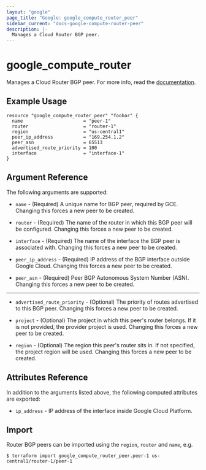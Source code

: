 ```yaml
---
layout: "google"
page_title: "Google: google_compute_router_peer"
sidebar_current: "docs-google-compute-router-peer"
description: |-
  Manages a Cloud Router BGP peer.
---
```


# google\_compute\_router

Manages a Cloud Router BGP peer. For more info, read the
[documentation](https://cloud.google.com/compute/docs/cloudrouter).

## Example Usage

```hcl
resource "google_compute_router_peer" "foobar" {
  name                      = "peer-1"
  router                    = "router-1"
  region                    = "us-central1"
  peer_ip_address           = "169.254.1.2"
  peer_asn                  = 65513
  advertised_route_priority = 100
  interface                 = "interface-1"
}
```

## Argument Reference

The following arguments are supported:

* `name` - (Required) A unique name for BGP peer, required by GCE. Changing
    this forces a new peer to be created.

* `router` - (Required) The name of the router in which this BGP peer will be configured.
    Changing this forces a new peer to be created.

* `interface` - (Required) The name of the interface the BGP peer is associated with.
    Changing this forces a new peer to be created.

* `peer_ip_address` - (Required) IP address of the BGP interface outside Google Cloud.
    Changing this forces a new peer to be created.

* `peer_asn` - (Required) Peer BGP Autonomous System Number (ASN).
    Changing this forces a new peer to be created.

- - -

* `advertised_route_priority` - (Optional) The priority of routes advertised to this BGP peer.
    Changing this forces a new peer to be created.

* `project` - (Optional) The project in which this peer's router belongs. If it
    is not provided, the provider project is used. Changing this forces a new peer to be created.

* `region` - (Optional) The region this peer's router sits in. If not specified,
    the project region will be used. Changing this forces a new peer to be
    created.

## Attributes Reference

In addition to the arguments listed above, the following computed attributes are
exported:

* `ip_address` - IP address of the interface inside Google Cloud Platform.

## Import

Router BGP peers can be imported using the `region`, `router` and `name`, e.g.

```
$ terraform import google_compute_router_peer.peer-1 us-central1/router-1/peer-1
```
